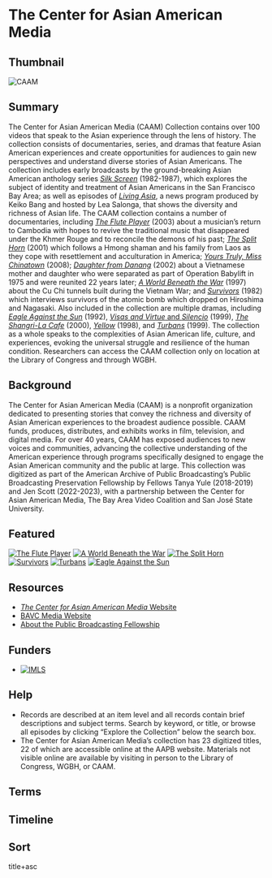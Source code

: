 # The Center for Asian American Media

## Thumbnail

![CAAM](https://s3.amazonaws.com/americanarchive.org/special-collections/caam_logo.jpg "Center for Asian American Media")

## Summary

The Center for Asian American Media (CAAM) Collection contains over 100 videos that speak to the Asian experience through the lens of history. The collection consists of documentaries, series, and dramas that feature Asian American experiences and create opportunities for audiences to gain new perspectives and understand diverse stories of Asian Americans. The collection includes early broadcasts by the ground-breaking Asian American anthology series [*Silk Screen*](https://americanarchive.org/catalog?f%5Baccess_types%5D%5B%5D=all&f%5Bseries_titles%5D%5B%5D=Silk+Screen&sort=asset_date+asc) (1982-1987), which explores the subject of identity and treatment of Asian Americans in the San Francisco Bay Area; as well as episodes of [*Living Asia*](https://americanarchive.org/catalog?f%5Baccess_types%5D%5B%5D=all&f%5Bseries_titles%5D%5B%5D=Living+Asia&sort=asset_date+asc), a news program produced by Keiko Bang and hosted by Lea Salonga, that shows the diversity and richness of Asian life. The CAAM collection contains a number of documentaries, including [*The Flute Player*](https://americanarchive.org/catalog/cpb-aacip-c35df34e97d) (2003) about a musician’s return to Cambodia with hopes to revive the traditional music that disappeared under the Khmer Rouge and to reconcile the demons of his past; [*The Split Horn*](https://americanarchive.org/catalog/cpb-aacip-2b9dd5df702) (2001) which follows a Hmong shaman and his family from Laos as they cope with resettlement and acculturation in America; [*Yours Truly, Miss Chinatown*](https://americanarchive.org/catalog/cpb-aacip-520-w950g3j72g) (2008); [*Daughter from Danang*](https://americanarchive.org/catalog/cpb-aacip-db1586e49c3) (2002) about a Vietnamese mother and daughter who were separated as part of Operation Babylift in 1975 and were reunited 22 years later; [*A World Beneath the War*](https://americanarchive.org/catalog/cpb-aacip-520-tb0xp6w62g) (1997) about the Cu Chi tunnels built during the Vietnam War; and [*Survivors*](https://americanarchive.org/catalog/cpb-aacip-520-b853f4mn3d) (1982) which interviews survivors of the atomic bomb which dropped on Hiroshima and Nagasaki. Also included in the collection are multiple dramas, including [*Eagle Against the Sun*](https://americanarchive.org/catalog/cpb-aacip-297587e14a6) (1992), [*Visas and Virtue* and *Silencio*](https://americanarchive.org/catalog/cpb-aacip-74349463673) (1999), [*The Shangri-La Cafe*](https://americanarchive.org/catalog/cpb-aacip-de416a3ef7f) (2000), [*Yellow*](https://americanarchive.org/catalog/cpb-aacip-422c5e00b07) (1998), and [*Turbans*](https://americanarchive.org/catalog/cpb-aacip-9c4ada29bcf) (1999). The collection as a whole speaks to the complexities of Asian American life, culture, and experiences, evoking the universal struggle and resilience of the human condition. Researchers can access the CAAM collection only on location at the Library of Congress and through WGBH.

## Background

The Center for Asian American Media (CAAM) is a nonprofit organization dedicated to presenting stories that convey the richness and diversity of Asian American experiences to the broadest audience possible. CAAM funds, produces, distributes, and exhibits works in film, television, and digital media. For over 40 years, CAAM has exposed audiences to new voices and communities, advancing the collective understanding of the American experience through programs specifically designed to engage the Asian American community and the public at large. This collection was digitized as part of the American Archive of Public Broadcasting’s Public Broadcasting Preservation Fellowship by Fellows Tanya Yule (2018-2019) and Jen Scott (2022-2023), with a partnership between the Center for Asian American Media, The Bay Area Video Coalition and San José State University.

## Featured

[![The Flute Player](https://s3.amazonaws.com/americanarchive.org/special-collections/cpb-aacip-c35df34e97d.jpg)](/catalog/cpb-aacip-c35df34e97d)
[![A World Beneath the War](https://s3.amazonaws.com/americanarchive.org/special-collections/cpb-aacip_520-tb0xp6w62g.jpg)](/catalog/cpb-aacip_520-tb0xp6w62g)
[![The Split Horn](https://s3.amazonaws.com/americanarchive.org/special-collections/cpb-aacip-2b9dd5df702.jpg)](/catalog/cpb-aacip-2b9dd5df702)
[![Survivors](https://s3.amazonaws.com/americanarchive.org/special-collections/cpb-aacip_520-b853f4mn3d.jpg)](/catalog/cpb-aacip_520-b853f4mn3d)
[![Turbans](https://s3.amazonaws.com/americanarchive.org/special-collections/cpb-aacip-9c4ada29bcf.jpg)](/catalog/cpb-aacip-9c4ada29bcf)
[![Eagle Against the Sun](https://s3.amazonaws.com/americanarchive.org/special-collections/cpb-aacip-297587e14a6.jpg)](/catalog/cpb-aacip-297587e14a6)

## Resources

- [*The Center for Asian American Media* Website](https://www.caamedia.org/)
- [BAVC Media Website](https://www.bavc.org/)
- [About the Public Broadcasting Fellowship](https://pbpf.americanarchive.org/about-the-fellowships/)

## Funders

- [![IMLS](https://s3.amazonaws.com/americanarchive.org/org-logos/imls_logo.png "IMLS Logo")](https://www.imls.gov/)

## Help

- Records are described at an item level and all records contain brief descriptions and subject terms. Search by keyword, or title, or browse all episodes by clicking “Explore the Collection” below the search box.
- The Center for Asian American Media’s collection has 23 digitized titles, 22 of which are accessible online at the AAPB website. Materials not visible online are available by visiting in person to the Library of Congress, WGBH, or CAAM.

## Terms

## Timeline

## Sort

title+asc
